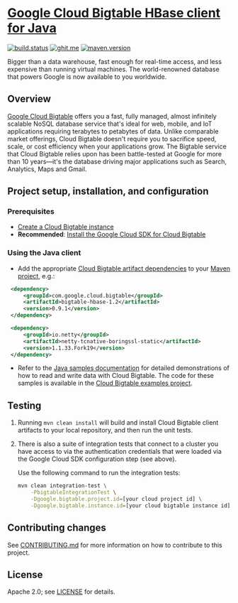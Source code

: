 # [Google Cloud Bigtable HBase client for Java](https://cloud.google.com/bigtable/docs/bigtable-and-hbase)

[![build.status](https://travis-ci.org/GoogleCloudPlatform/cloud-bigtable-client.svg)](https://travis-ci.org/GoogleCloudPlatform/cloud-bigtable-client/builds) [![ghit.me](https://ghit.me/badge.svg?repo=GoogleCloudPlatform/cloud-bigtable-client)](https://ghit.me/repo/GoogleCloudPlatform/cloud-bigtable-client)
[![maven.version](https://maven-badges.herokuapp.com/maven-central/com.google.cloud.bigtable/bigtable-client-core/badge.svg)](http://search.maven.org/#search%7Cga%7C1%7Ccom.google.cloud.bigtable)

Bigger than a data warehouse, fast enough for real-time access, and less expensive than running virtual machines. The world-renowned database that powers Google is now available to you worldwide.

## Overview

[Google Cloud Bigtable](https://cloud.google.com/bigtable/) offers you a fast, fully managed, almost infinitely scalable NoSQL database service that's ideal for web, mobile, and IoT applications requiring terabytes to petabytes of data. Unlike comparable market offerings, Cloud Bigtable doesn't require you to sacrifice speed, scale, or cost efficiency when your applications grow. The Bigtable service that Cloud Bigtable relies upon has been battle-tested at Google for more than 10 years—it's the database driving major applications such as Search, Analytics, Maps and Gmail.

## Project setup, installation, and configuration

### Prerequisites

* [Create a Cloud Bigtable instance](https://cloud.google.com/bigtable/docs/creating-instance)
* **Recommended**: [Install the Google Cloud SDK for Cloud Bigtable](https://cloud.google.com/bigtable/docs/installing-cloud-sdk)

### Using the Java client

* Add the appropriate [Cloud Bigtable artifact dependencies](http://mvnrepository.com/artifact/com.google.cloud.bigtable) to your [Maven project](https://cloud.google.com/bigtable/docs/using-maven), e.g.:
 ```xml
  <dependency>
      <groupId>com.google.cloud.bigtable</groupId>
      <artifactId>bigtable-hbase-1.2</artifactId>
      <version>0.9.1</version>
  </dependency>

  <dependency>
      <groupId>io.netty</groupId>
      <artifactId>netty-tcnative-boringssl-static</artifactId>
      <version>1.1.33.Fork19</version>
  </dependency>
```
* Refer to the [Java samples documentation](https://cloud.google.com/bigtable/docs/samples) for detailed demonstrations of how to read and write data with Cloud Bigtable. The code for these samples is available in the [Cloud Bigtable examples project](https://github.com/GoogleCloudPlatform/cloud-bigtable-examples).

## Testing
1. Running `mvn clean install` will build and install Cloud Bigtable client artifacts to your local repository, and then run the unit tests.
1. There is also a suite of integration tests that connect to a cluster you have access to via the authentication credentials that were loaded via the Google Cloud SDK configuration step (see above).

   Use the following command to run the integration tests:

   ```sh
   mvn clean integration-test \
       -PbigtableIntegrationTest \
       -Dgoogle.bigtable.project.id=[your cloud project id] \
       -Dgoogle.bigtable.instance.id=[your cloud bigtable instance id]
   ```

## Contributing changes

See [CONTRIBUTING.md](CONTRIBUTING.md) for more information on how to contribute
to this project.

## License

Apache 2.0; see [LICENSE](LICENSE) for details.
